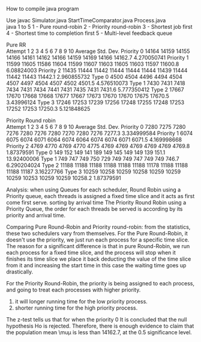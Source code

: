 How to compile java program

Use javac Simulator.java StartTimeComparator.java Process.java <br>
java 1 to 5
1 -  Pure round-robin
2 - Priority round-robin
3 - Shortest job first
4 - Shortest time to completion first
5 - Multi-level feedback queue

Pure RR												
Attempt	1	2	3	4	5	6	7	8	9	10	Average	Std. Dev.
Priority 0	14164	14159	14155	14166	14161	14162	14166	14159	14169	14166	14162.7	4.270050741
Priority 1	11599	11605	11586	11604	11599	11607	11603	11605	11603	11597	11600.8	6.08824003
Priority 2	11435	11444	11442	11444	11444	11444	11439	11444	11442	11443	11442.1	2.960855732
Type     0	 4500	 4504	 4496	4494	4504	4507	4497	4504	4507	4502	4501.5	4.576510073
Type     1	 7430	 7431	 7418	7434	7431	7434	7441	7431	7435	7431	7431.6	5.777350412
Type     2	17667	17670	17668	17668	17677	17667	17673	17670	17670	17675	17670.5	3.43996124
Type     3	17246	17253	17239	17256	17248	17255	17248	17253	17252	17253	17250.3	5.121848625

Priority Round robin												
Attempt	1	2	3	4	5	6	7	8	9	10	Average	Std. Dev.
Priority 0	7280	7275	7280	7276	7280	7276	7280	7270	7280	7276	7277.3	3.334999584
Priority 1	6074	6075	6074	6071	6064	6074	6064	6074	6074	6071	6071.5	4.169998668
Priority 2	4769	4770	4769	4770	4775	4769	4769	4769	4769	4769	4769.8	1.87379591
Type     0	 149	 152	 149	 141	 189	 149	 145	 149	 149	 139	 151.1	13.92400006
Type     1	 749	 747	 749	 750	 729	 749	 749	 747	 749	 749	 746.7	6.290204024
Type     2	11188	11188	11188	11188	11188	11188	11178	11188	11188	11188	11187  	3.16227766
Type     3	10259	10258	10259	10258	10259	10259	10259	10253	10259	10259	10258.2	1.87379591


Analysis:
when using Queues for each scheduler, Round Robin using a Priority queue, each
threads is assigned a fixed time slice and  it acts as first come first serve.
sorting by arrival time
The Priority Round Robin using a Priority Queue, the order for each threads be
served is according by its priority and arrival time.

Comparing Pure Round-Robin and Priority round-robin:
from the statistics, these two schedulers vary from themselves.
For the Pure Round-Robin,
it doesn't use the priority, we just run each process for a specific time slice.
The reason for a significant difference is that in pure Round-Robin, we run
each process for a fixed time slice, and the process will stop when it finishes
its time slice we place it back deducting the value of the time slice from it
and increasing the start time
in this case the waiting time goes up drastically.

For the  Priority Round-Robin,  the priority is being assigned to each process,
and going to treat each processes with higher priority.
1. it will longer running time for the low priority process.
2.  shorter running time for the high priority process.


The z-test tells us that
for when the priority 0
It is concluded that the null hypothesis Ho is rejected. Therefore, there is
enough evidence to claim that the population mean \muμ is less than 14162.7, at
the 0.5 significance level.
